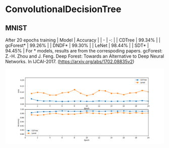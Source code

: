 # ConvolutionalDecisionTree

## MNIST
After 20 epochs training
| Model | Accuracy |
| - | -: |
| CDTree | 99.34% |
| gcForest* | 99.26% |
| DNDF* | 99.30% |
| LeNet | 98.44% |
| SDT* | 94.45% |
For * models, results are from the correspoding papers.
gcForest: Z.-H. Zhou and J. Feng. Deep Forest: Towards an Alternative to Deep Neural Networks.
In IJCAI-2017. (https://arxiv.org/abs/1702.08835v2)


![MNIST](https://github.com/zhangyoujia1995/ConvolutionalDecisionTree/blob/master/image/MNIST.png)
